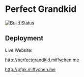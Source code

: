 # Perfect Grandkid


[![Build Status](https://dev.azure.com/miffychen/miffychen/_apis/build/status/miffycs.perfectgrandchild?branchName=master)](https://dev.azure.com/miffychen/miffychen/_build/latest?definitionId=3&branchName=master)


## Deployment

Live Website:

http://perfectgrandkid.miffychen.me

http://pfgk.miffychen.me
